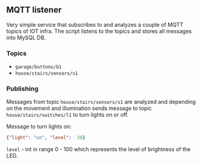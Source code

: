 ## MQTT listener

Very simple service that subscribes to and analyzes a couple of MQTT topics of IOT infra. The script listens to the topics and stores all messages into MySQL DB.

### Topics

 - `garage/buttons/b1`
 - `house/stairs/sensors/s1`

### Publishing

Messages from topic `house/stairs/sensors/s1` are analyzed and depending on the movement and illumination sends message to topic `house/stairs/switches/l1` to turn lights on or off.

Message to turn lights on:
```json
{"light": "on", "level":  30}
```
`level` - int in range 0 - 100 which represents the level of brightness of the LED.
